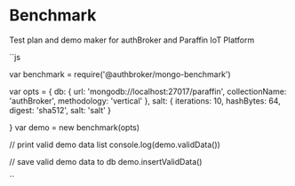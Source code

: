 # Benchmark
Test plan and demo maker for authBroker and Paraffin IoT Platform

``js

var benchmark = require('@authbroker/mongo-benchmark')

var opts = {
  db: {
    url: 'mongodb://localhost:27017/paraffin',
    collectionName: 'authBroker',
    methodology: 'vertical'
  },
  salt: {
    iterations: 10,
    hashBytes: 64,
    digest: 'sha512',
    salt: 'salt'
  }

}
var demo = new benchmark(opts)

// print valid demo data list
console.log(demo.validData())

// save valid demo data to db
demo.insertValidData()

``
